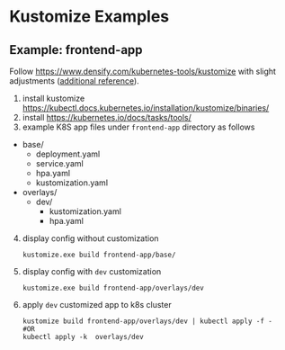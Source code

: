 # Kustomize Examples

## Example: frontend-app
Follow https://www.densify.com/kubernetes-tools/kustomize with slight adjustments ([additional reference](https://kubectl.docs.kubernetes.io/guides/introduction/kustomize/#2-create-variants-using-overlays)).

1. install kustomize
https://kubectl.docs.kubernetes.io/installation/kustomize/binaries/
2. install https://kubernetes.io/docs/tasks/tools/
3. example K8S app files under `frontend-app` directory as follows

- base/
  - deployment.yaml
  - service.yaml
  - hpa.yaml
  - kustomization.yaml
- overlays/
  - dev/
    - kustomization.yaml
    - hpa.yaml
4. display config without customization
    ```
    kustomize.exe build frontend-app/base/
    ```
5. display config with `dev` customization
    ```
    kustomize.exe build frontend-app/overlays/dev
    ```
6. apply `dev` customized app to k8s cluster
    ```
    kustomize build frontend-app/overlays/dev | kubectl apply -f -
    #OR
    kubectl apply -k  overlays/dev
    ```
